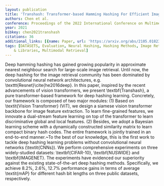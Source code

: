 ```yaml
---
layout: publication
title: 'Transhash: Transformer-based Hamming Hashing For Efficient Image Retrieval'
authors: Chen et al.
conference: Proceedings of the 2022 International Conference on Multimedia Retrieval
year: 2021
bibkey: chen2021transhash
citations: 36
additional_links: [{name: Paper, url: 'https://arxiv.org/abs/2105.01823'}]
tags: [DATASETS, Evaluation, Neural Hashing, Hashing Methods, Image Retrieval, Tools
    & Libraries, Multimodal Retrieval]
---
```

Deep hamming hashing has gained growing popularity in approximate nearest
neighbour search for large-scale image retrieval. Until now, the deep hashing
for the image retrieval community has been dominated by convolutional neural
network architectures, e.g. \texttt\{Resnet\}\cite\{he2016deep\}. In this paper,
inspired by the recent advancements of vision transformers, we present
\textbf\{Transhash\}, a pure transformer-based framework for deep hashing
learning. Concretely, our framework is composed of two major modules: (1) Based
on \textit\{Vision Transformer\} (ViT), we design a siamese vision transformer
backbone for image feature extraction. To learn fine-grained features, we
innovate a dual-stream feature learning on top of the transformer to learn
discriminative global and local features. (2) Besides, we adopt a Bayesian
learning scheme with a dynamically constructed similarity matrix to learn
compact binary hash codes. The entire framework is jointly trained in an
end-to-end manner.~To the best of our knowledge, this is the first work to
tackle deep hashing learning problems without convolutional neural networks
(\textit\{CNNs\}). We perform comprehensive experiments on three widely-studied
datasets: \textbf\{CIFAR-10\}, \textbf\{NUSWIDE\} and \textbf\{IMAGENET\}. The
experiments have evidenced our superiority against the existing
state-of-the-art deep hashing methods. Specifically, we achieve 8.2%, 2.6%,
12.7% performance gains in terms of average \textit\{mAP\} for different hash
bit lengths on three public datasets, respectively.